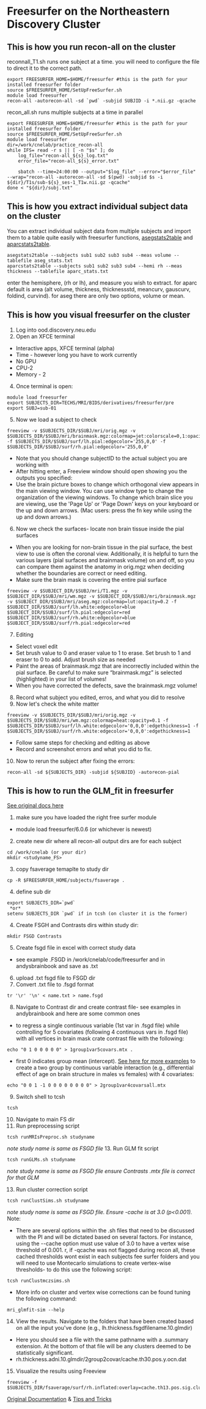 # Freesurfer on the Northeastern Discovery Cluster
## This is how you run recon-all on the cluster
reconnall_T1.sh runs one subject at a time. you will need to configure the file to direct it to the correct path.
```
export FREESURFER_HOME=$HOME/freesurfer #this is the path for your installed freesurfer folder
source $FREESURFER_HOME/SetUpFreeSurfer.sh
module load freesurfer
recon-all -autorecon-all -sd `pwd` -subjid SUBJID -i *.nii.gz -qcache
```
recon_all.sh runs multiple subjects at a time in parallel
```
export FREESURFER_HOME=$HOME/freesurfer #this is the path for your installed freesurfer folder
source $FREESURFER_HOME/SetUpFreeSurfer.sh
module load freesurfer
dir=/work/cnelab/practice_recon-all
while IFS= read -r s || [ -n "$s" ]; do
    log_file="recon-all_${s}_log.txt"
    error_file="recon-all_${s}_error.txt"

    sbatch --time=24:00:00 --output="$log_file" --error="$error_file" --wrap="recon-all -autorecon-all -sd $(pwd) -subjid $s -i ${dir}/T1s/sub-${s}_ses-1_T1w.nii.gz -qcache"
done < "${dir}/subj.txt"
```
## This is how you extract individual subject data on the cluster
You can extract individual subject data from multiple subjects and import them to a table quite easily with freesurfer functions, [asegstats2table](https://surfer.nmr.mgh.harvard.edu/fswiki/asegstats2table) and [aparcstats2table](https://surfer.nmr.mgh.harvard.edu/fswiki/aparcstats2table). 
```
asegstats2table --subjects sub1 sub2 sub3 sub4 --meas volume --tablefile aseg_stats.txt
aparcstats2table --subjects sub1 sub2 sub3 sub4 --hemi rh --meas thickness --tablefile aparc_stats.txt
```
enter the hemisphere, (rh or lh), and measure you wish to extract. for aparc default is area (alt volume, thickness, thicknessstd, meancurv, gauscurv, foldind, curvind). for aseg there are only two options, volume or mean.
## This is how you visual freesurfer on the cluster
1.	Log into ood.discovery.neu.edu
2.	Open an XFCE terminal
  * Interactive apps, XFCE terminal (alpha)
  * Time - however long you have to work currently 
  * No GPU
  * CPU-2
  * Memory - 2
4.	Once terminal is open:
```
module load freesurfer
export SUBJECTS_DIR=TECHS/MRI/BIDS/derivatives/freesurfer/pre
export SUBJ=sub-01
```
5. Now we load a subject to check
```
freeview -v $SUBJECTS_DIR/$SUBJ/mri/orig.mgz -v $SUBJECTS_DIR/$SUBJ/mri/brainmask.mgz:colormap=jet:colorscale=0,1:opacity=0.3 -f $SUBJECTS_DIR/$SUBJ/surf/lh.pial:edgecolor='255,0,0' -f $SUBJECTS_DIR/$SUBJ/surf/rh.pial:edgecolor='255,0,0'
```
  * Note that you should change subjectID to the actual subject you are working with
  * After hitting enter, a Freeview window should open showing you the outputs you specified:
  * Use the brain picture boxes to change which orthogonal view appears in the main viewing window. You can use window type to change the organization of the viewing windows. To change which brain slice you are viewing, use the 'Page Up' or 'Page Down' keys on your keyboard or the up and down arrows. (Mac users: press the fn key while using the up and down arrows.)
6.	Now we check the surfaces- locate non brain tissue inside the pial surfaces
  * When you are looking for non-brain tissue in the pial surface, the best view to use is often the coronal view. Additionally, it is helpful to turn the various layers (pial surfaces and brainmask volume) on and off, so you can compare them against the anatomy in orig.mgz when deciding whether the boundaries are correct or need editing.
  * Make sure the brain mask is covering the entire pial surface
```
freeview -v $SUBJECT_DIR/$SUBJ/mri/T1.mgz -v $SUBJECT_DIR/$SUBJ/mri/wm.mgz -v $SUBJECT_DIR/$SUBJ/mri/brainmask.mgz -v $SUBJECT_DIR/$SUBJ/mri/aseg.mgz:colormap=lut:opacity=0.2 -f $SUBJECT_DIR/$SUBJ/surf/lh.white:edgecolor=blue $SUBJECT_DIR/$SUBJ/surf/lh.pial:edgecolor=red $SUBJECT_DIR/$SUBJ/surf/rh.white:edgecolor=blue $SUBJECT_DIR/$SUBJ/surf/rh.pial:edgecolor=red
```
7. Editing
  * Select voxel edit
  * Set brush value to 0 and eraser value to 1 to erase. Set brush to 1 and eraser to 0 to add. Adjust brush size as needed
  * Paint the areas of brainmask.mgz that are incorrectly included within the pial surface. Be careful to make sure “brainmask.mgz” is selected (highlighted) in your list of volumes!
  * When you have corrected the defects, save the brainmask.mgz volume!
8. Record what subject you edited, erros, and what you did to resolve
9. Now let's check the white matter
```
freeview -v $SUBJECTS_DIR/$SUBJ/mri/orig.mgz -v $SUBJECTS_DIR/$SUBJ/mri/wm.mgz:colormap=heat:opacity=0.1 -f $SUBJECTS_DIR/$SUBJ/surf/lh.white:edgecolor='0,0,0':edgethickness=1 -f $SUBJECTS_DIR/$SUBJ/surf/rh.white:edgecolor='0,0,0':edgethickness=1
```
  * Follow same steps for checking and editing as above
  * Record and screenshot errors and what you did to fix. 
10. Now to rerun the subject after fixing the errors:
```
recon-all -sd ${SUBJECTS_DIR} -subjid ${SUBJID} -autorecon-pial
```
## This is how to run the GLM_fit in freesurfer
[See original docs here](https://andysbrainbook.readthedocs.io/en/latest/FreeSurfer/FS_ShortCourse/FS_07_FSGD.html)
1. make sure you have loaded the right free surfer module
  * module load freesurfer/6.0.6 (or whichever is newest) 
2. create new dir where all recon-all output dirs are for each subject
```
cd /work/cnelab (or your dir)
mkdir <studyname_FS>
```
3. copy fsaverage temaplte to study dir 
```
cp -R $FREESURFER_HOME/subjects/fsaverage .
``` 
4. define sub dir 
```
export SUBJECTS_DIR=`pwd` 
 *or* 
setenv SUBJECTS_DIR `pwd` if in tcsh (on cluster it is the former)
```
4. Create FSGH and Contrasts dirs within study dir: 
```
mkdir FSGD Contrasts
```
5. Create fsgd file in excel with correct study data 
  *  see example .FSGD in /work/cnelab/code/freesurfer and in andysbrainbook and save as .txt
6. upload .txt fsgd file to FSGD dir
7. Convert .txt file to .fsgd format
```
tr '\r' '\n' < name.txt > name.fsgd
```
8. Navigate to Contrast dir and create contrast file- see examples in andybrainbook and here are some common ones  
  * to regress a single continuous variable (1st var in .fsgd file) while controlling for 5 covariates (following 4 continuous vars in .fsgd file) with all     vertices in brain mask crate contrast file with the following:
```
echo "0 1 0 0 0 0 0" > 1group1var5covars.mtx .
```
  *  first 0 indicates group mean (intercept). [See here for more examples](https://surfer.nmr.mgh.harvard.edu/fswiki/Fsgdf1G2V)
to create a two group by continuous variable interaction (e.g., differential effect of age on brain structure in males vs females) with 4 covariates:
```
echo "0 0 1 -1 0 0 0 0 0 0 0 0" > 2group1var4covarsall.mtx
```
9. Switch shell to tcsh
```
tcsh
```
10. Navigate to main FS dir
11. Run preprocessing script 
```
tcsh runMRIsPreproc.sh studyname
```
*note study name is same as FSGD file*
13. Run GLM fit script 
```
tcsh runGLMs.sh studyname
```
*note study name is same as FSGD file*
*ensure Contrasts .mtx file is correct for that GLM*

13. Run cluster correction script
```
tcsh runClustSims.sh studyname
```
*note study name is same as FSGD file.*
*Ensure -cache is at 3.0 (p<0.001).*
Note:
  * There are several options within the .sh files that need to be discussed with the PI and will be dictated based on several factors. For instance, using the --cache option must use value of 3.0 to have a vertex wise threshold of 0.001. r, if -qcache was not flagged during recon all, these cached thresholds wont exist in each subjects fee surfer folders and you will need to use Montecarlo simulations to create vertex-wise thresholds- to do this use the following script:
```
tcsh runClustmczsims.sh
```
  * More info on cluster and vertex wise corrections can be found tuning the following command: 
```
mri_glmfit-sim --help
```
14. View the results. Navigate to the folders that have been created based on all the input you've done (e.g., lh.thickness.fsgdfilename.10.glmdir) 
  * Here you should see a file with the same pathname with a .summary extension. At the bottom of that file will be any clusters deemed to be statistically significant. 
  * rh.thickness.adni.10.glmdir/2group2covar/cache.th30.pos.y.ocn.dat
15. Visualize the results using Freeview 
```
freeview -f $SUBJECTS_DIR/fsaverage/surf/rh.inflated:overlay=cache.th13.pos.sig.cluster.mgh
```
[Original Documentation](https://surfer.nmr.mgh.harvard.edu/fswiki/FreeSurferWiki) & [Tips and Tricks](https://sites.bu.edu/cnrlab/lab-resources/freesurfer-quality-control-guide/freesurfer-quality-control-step-3-fix-the-white-matter-surface/)
